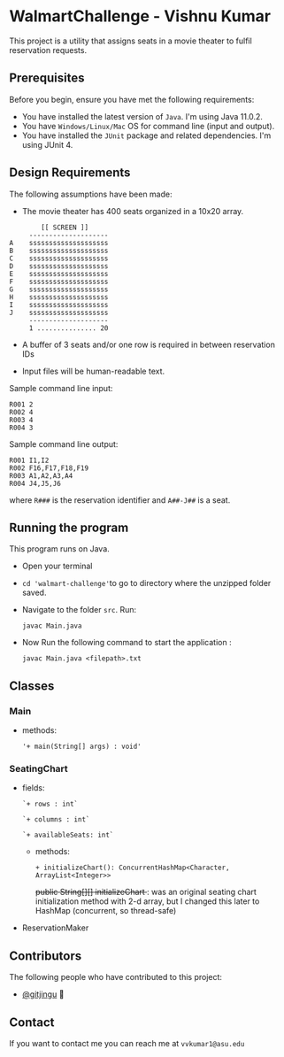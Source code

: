 # WalmartChallenge - Vishnu Kumar

This project is a utility that assigns seats in a movie theater to fulfil reservation requests.
## Prerequisites

Before you begin, ensure you have met the following requirements:
* You have installed the latest version of `Java`. I'm using Java 11.0.2.
* You have `Windows/Linux/Mac` OS for command line (input and output).
* You have installed the `JUnit` package and related dependencies. I'm using JUnit 4. 

## Design Requirements

The following assumptions have been made:

* The movie theater has 400 seats organized in a 10x20 array.
````
        [[ SCREEN ]]
     --------------------
A    ssssssssssssssssssss 
B    ssssssssssssssssssss 
C    ssssssssssssssssssss 
D    ssssssssssssssssssss 
E    ssssssssssssssssssss 
F    ssssssssssssssssssss 
G    ssssssssssssssssssss 
H    ssssssssssssssssssss 
I    ssssssssssssssssssss 
J    ssssssssssssssssssss 
     --------------------
     1 ............... 20
````
* A buffer of 3 seats and/or one row is required in between reservation IDs
 
* Input files will be human-readable text. 

Sample command line input:
```
R001 2 
R002 4 
R003 4 
R004 3
```

Sample command line output:
```
R001 I1,I2
R002 F16,F17,F18,F19 
R003 A1,A2,A3,A4 
R004 J4,J5,J6
```

where `R###` is the reservation identifier and `A##-J##` is a seat.

## Running the program
 This program runs on Java. 
* Open your terminal
* `cd 'walmart-challenge'`to go to  directory where the unzipped folder saved. 

* Navigate to the folder `src`.
Run:
  ```
  javac Main.java
   ```

 * Now Run the following command to start the application
 :
   ```
   javac Main.java <filepath>.txt
    ```
    
## Classes


### Main
  * methods:
    
        '+ main(String[] args) : void'
        
### SeatingChart
  * fields:
    
        `+ rows : int`
        
        `+ columns : int`
        
        `+ availableSeats: int`
    * methods:
    
       `+ initializeChart(): ConcurrentHashMap<Character, ArrayList<Integer>>`
        
        <strike> public String[][] initializeChart </strike> : was an original seating chart initialization method with 2-d array, 
        but I changed this later to HashMap (concurrent, so thread-safe)
        
* ReservationMaker 

## Contributors
The following people who have contributed to this project:

* [@gitjingu](https://github.com/gitjingu) 📖

## Contact

If you want to contact me you can reach me at `vvkumar1@asu.edu`
